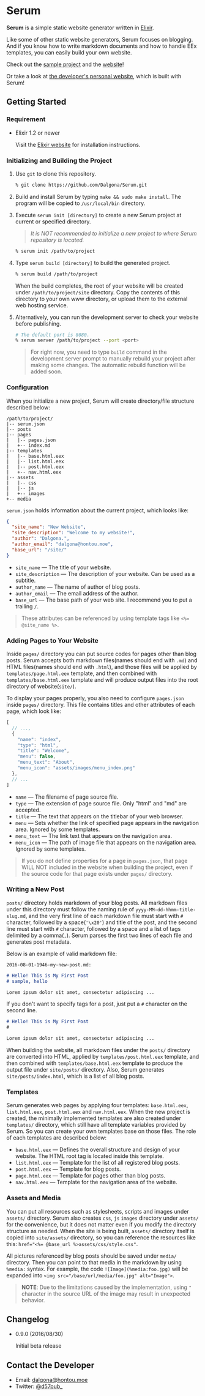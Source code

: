 # Serum

**Serum** is a simple static website generator written in [Elixir](http://elixir-lang.org).

Like some of other static website generators, Serum focuses on blogging. And if you know how to write markdown documents and how to handle EEx templates, you can easily build your own website.

Check out the [sample project](https://github.com/Dalgona/serum-sample) and the [website](http://include.iostream.kr/serum-sample)!

Or take a look at [the developer's personal website](https://dalgona.github.io), which is built with Serum!

## Getting Started

### Requirement

* Elixir 1.2 or newer

    Visit the [Elixir website](http://elixir-lang.org) for installation instructions.

### Initializing and Building the Project

1. Use `git` to clone this repository.

    ```sh
    % git clone https://github.com/Dalgona/Serum.git
    ```

2. Build and install Serum by typing `make && sudo make install`. The program will be copied to `/usr/local/bin` directory.

3. Execute `serum init [directory]` to create a new Serum project at current or specified directory.

    > *It is NOT recommended to initialize a new project to where Serum repository is located.*

    ```sh
    % serum init /path/to/project
    ```

4. Type `serum build [directory]` to build the generated project.

    ```sh
    % serum build /path/to/project
    ```

    When the build completes, the root of your website will be created under `/path/to/project/site` directory. Copy the contents of this directory to your own www directory, or upload them to the external web hosting service.

5. Alternatively, you can run the development server to check your website before publishing.

    ```sh
    # The default port is 8080.
    % serum server /path/to/project --port <port>
    ```

    > For right now, you need to type `build` command in the development server prompt to manually rebuild your project after making some changes. The automatic rebuild function will be added soon.

### Configuration

When you initialize a new project, Serum will create directory/file structure described below:

```text
/path/to/project/
|-- serum.json
|-- posts
|-- pages
|   |-- pages.json
|   +-- index.md
|-- templates
|   |-- base.html.eex
|   |-- list.html.eex
|   |-- post.html.eex
|   +-- nav.html.eex
|-- assets
|   |-- css
|   |-- js
|   +-- images
+-- media
```

`serum.json` holds information about the current project, which looks like:

```json
{
  "site_name": "New Website",
  "site_description": "Welcome to my website!",
  "author": "Dalgona.",
  "author_email": "dalgona@hontou.moe",
  "base_url": "/site/"
}
```

* `site_name` &mdash; The title of your website.
* `site_description` &mdash; The description of your website. Can be used as a subtitle.
* `author_name` &mdash; The name of author of blog posts.
* `author_email` &mdash; The email address of the author.
* `base_url` &mdash; The base path of your web site. I recommend you to put a trailing `/`.

> These attributes can be referenced by using template tags like `<%= @site_name %>`.

### Adding Pages to Your Website

Inside `pages/` directory you can put source codes for pages other than blog posts. Serum accepts both markdown files(names should end with `.md`) and HTML files(names should end with `.html`), and those files will be applied by `templates/page.html.eex` template, and then combined with `templates/base.html.eex` template and will produce output files into the root directory of website(`site/`).

To display your pages properly, you also need to configure `pages.json` inside `pages/` directory. This file contains titles and other attributes of each page, which look like:

```js
[
  // ...,
  {
    "name": "index",
    "type": "html",
    "title": "Welcome",
    "menu": false,
    "menu_text": "About",
    "menu_icon": "assets/images/menu_index.png"
  },
  // ...
]
```

* `name` &mdash; The filename of page source file.
* `type` &mdash; The extension of page source file. Only "html" and "md" are accepted.
* `title` &mdash; The text that appears on the titlebar of your web browser.
* `menu` &mdash; Sets whether the link of specified page appears in the navigation area. Ignored by some templates.
* `menu_text` &mdash; The link text that appears on the navigation area.
* `menu_icon` &mdash; The path of image file that appears on the navigation area. Ignored by some templates.

> If you do not define properties for a page in `pages.json`, that page WILL NOT included in the website when building the project, even if the source code for that page exists under `pages/` directory.

### Writing a New Post

`posts/` directory holds markdown of your blog posts. All markdown files under this directory must follow the naming rule of `yyyy-MM-dd-hhmm-title-slug.md`, and the very first line of each markdown file must start with `#` character, followed by a space(`'\x20'`) and title of the post, and the second line must start with `#` character, followed by a space and a list of tags delimited by a comma(`,`). Serum parses the first two lines of each file and generates post metadata.

Below is an example of valid markdown file:

`2016-08-01-1946-my-new-post.md:`

```markdown
# Hello! This is My First Post
# sample, hello

Lorem ipsum dolor sit amet, consectetur adipiscing ...
```

If you don't want to specify tags for a post, just put a `#` character on the second line.

```markdown
# Hello! This is My First Post
#

Lorem ipsum dolor sit amet, consectetur adipiscing ...
```

When building the website, all markdown files under the `posts/` directory are converted into HTML, applied by `templates/post.html.eex` template, and then combined with `templates/base.html.eex` template to produce the output file under `site/posts/` directory. Also, Serum generates `site/posts/index.html`, which is a list of all blog posts.

### Templates

Serum generates web pages by applying four templates: `base.html.eex`, `list.html.eex`, `post.html.eex` and `nav.html.eex`. When the new project is created, the minimally implemented templates are also created under `templates/` directory, which still have all template variables provided by Serum. So you can create your own templates base on those files. The role of each templates are described below:

* `base.html.eex` &mdash; Defines the overall structure and design of your website. The HTML root tag is located inside this template.
* `list.html.eex` &mdash; Template for the list of all registered blog posts.
* `post.html.eex` &mdash; Template for blog posts.
* `page.html.eex` &mdash; Template for pages other than blog posts.
* `nav.html.eex` &mdash; Template for the navigation area of the website.

### Assets and Media

You can put all resources such as stylesheets, scripts and images under `assets/` directory. Serum also creates `css`, `js` `images` directory under `assets/` for the convenience, but it does not matter even if you modify the directory structure as needed. When the site is being built, `assets/` directory itself is copied into `site/assets/` directory, so you can reference the resources like this: `href="<%= @base_url %>assets/css/style.css"`.

All pictures referenced by blog posts should be saved under `media/` directory. Then you can point to that media in the markdown by using `%media:` syntax. For example, the code `![Image](%media:foo.jpg)` will be expanded into `<img src="/base/url/media/foo.jpg" alt="Image">`.

> **NOTE**: Due to the limitations caused by the implementation, using `"` character in the source URL of the image may result in unexpected behavior.

## Changelog

* 0.9.0 (2016/08/30)

    Initial beta release

## Contact the Developer

* Email: <dalgona@hontou.moe>
* Twitter: [@d57pub_](https://twitter.com/d57pub_)

